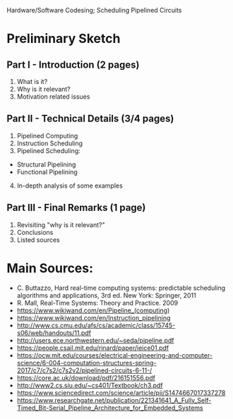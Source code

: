 Hardware/Software Codesing; Scheduling Pipelined Circuits


# Preliminary Sketch

## Part I - Introduction (2 pages)
1. What is it?
2. Why is it relevant?
3. Motivation related issues

## Part II - Technical Details (3/4 pages)
1. Pipelined Computing
2. Instruction Scheduling 
3. Pipelined Scheduling:
- Structural Pipelining
- Functional Pipelining
4. In-depth analysis of some examples

## Part III - Final Remarks (1 page)
1. Revisiting "why is it relevant?"
2. Conclusions
3. Listed sources


# Main Sources:
- C. Buttazzo, Hard real-time computing systems: predictable scheduling algorithms and applications, 3rd ed. New York: Springer, 2011
- R. Mall, Real-Time Systems: Theory and Practice. 2009
- https://www.wikiwand.com/en/Pipeline_(computing)
- https://www.wikiwand.com/en/Instruction_pipelining
- http://www.cs.cmu.edu/afs/cs/academic/class/15745-s06/web/handouts/11.pdf
- http://users.ece.northwestern.edu/~seda/pipeline.pdf
- https://people.csail.mit.edu/rinard/paper/ieice01.pdf
- https://ocw.mit.edu/courses/electrical-engineering-and-computer-science/6-004-computation-structures-spring-2017/c7/c7s2/c7s2v2/pipelined-circuits-6-11-/
- https://core.ac.uk/download/pdf/216151556.pdf
- http://www2.cs.siu.edu/~cs401/Textbook/ch3.pdf
- https://www.sciencedirect.com/science/article/pii/S1474667017337278
- https://www.researchgate.net/publication/221341641_A_Fully_Self-Timed_Bit-Serial_Pipeline_Architecture_for_Embedded_Systems
